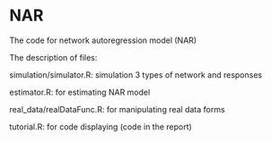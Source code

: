 # NAR
The code for network autoregression model (NAR)

The description of files:

simulation/simulator.R:  simulation 3 types of network and responses

estimator.R: for estimating NAR model

real_data/realDataFunc.R: for manipulating real data forms

tutorial.R: for code displaying (code in the report)
